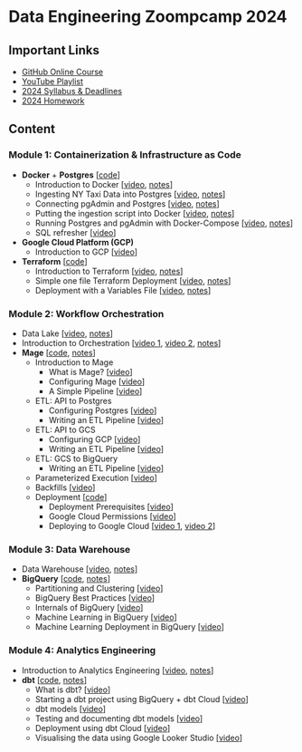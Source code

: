 # Data Engineering Zoompcamp 2024

## Important Links

- [GitHub Online Course](https://github.com/DataTalksClub/data-engineering-zoomcamp)
- [YouTube Playlist](https://www.youtube.com/playlist?list=PL3MmuxUbc_hJed7dXYoJw8DoCuVHhGEQb)
- [2024 Syllabus & Deadlines](https://docs.google.com/spreadsheets/d/e/2PACX-1vQACMLuutV5rvXg5qICuJGL-yZqIV0FBD84CxPdC5eZHf8TfzB-CJT_3Mo7U7oGVTXmSihPgQxuuoku/pubhtml)
- [2024 Homework](https://github.com/DataTalksClub/data-engineering-zoomcamp/tree/main/cohorts/2024)

## Content

### Module 1: Containerization & Infrastructure as Code

- **Docker** + **Postgres**
[[code](code/1_docker/)]
    - Introduction to Docker
    [[video](https://youtu.be/EYNwNlOrpr0),
    [notes](notes/1_docker.md)]
    - Ingesting NY Taxi Data into Postgres
    [[video](https://youtu.be/2JM-ziJt0WI),
    [notes](notes/2_postgres.md)]
    - Connecting pgAdmin and Postgres
    [[video](https://youtu.be/hCAIVe9N0ow),
    [notes](notes/3_pgadmin.md)]
    - Putting the ingestion script into Docker
    [[video](https://youtu.be/B1WwATwf-vY),
    [notes](notes/4_data-ingestion.md)]
    - Running Postgres and pgAdmin with Docker-Compose
    [[video](https://youtu.be/hKI6PkPhpa0),
    [notes](notes/5_docker-compose.md)]
    - SQL refresher
    [[video](https://youtu.be/QEcps_iskgg)]
- **Google Cloud Platform (GCP)**
    - Introduction to GCP
    [[video](https://youtu.be/18jIzE41fJ4)]
- **Terraform**
[[code](code/2_terraform/)]
    - Introduction to Terraform
    [[video](https://youtu.be/s2bOYDCKl_M),
    [notes](notes/6_terraform.md)]
    - Simple one file Terraform Deployment
    [[video](https://youtu.be/Y2ux7gq3Z0o),
    [notes](notes/6_terraform.md)]
    - Deployment with a Variables File
    [[video](https://youtu.be/PBi0hHjLftk),
    [notes](notes/6_terraform.md)]

### Module 2: Workflow Orchestration

- Data Lake
[[video](https://youtu.be/W3Zm6rjOq70),
[notes](notes/7_data-lake.md)]
- Introduction to Orchestration
[[video 1](https://youtu.be/0yK7LXwYeD0),
[video 2](https://youtu.be/Li8-MWHhTbo),
[notes](notes/8_workflow-orchestration.md)]
- **Mage**
[[code](code/3_mage/),
[notes](notes/9_mage.md)]
    - Introduction to Mage
       - What is Mage?
       [[video](https://youtu.be/AicKRcK3pa4)]
       - Configuring Mage
       [[video](https://youtu.be/2SV-av3L3-k)]
       - A Simple Pipeline
       [[video](https://youtu.be/stI-gg4QBnI)]
    - ETL: API to Postgres
        - Configuring Postgres
        [[video](https://youtu.be/pmhI-ezd3BE)]
        - Writing an ETL Pipeline
        [[video](https://youtu.be/pmhI-ezd3BE)]
    - ETL: API to GCS
        - Configuring GCP
        [[video](https://youtu.be/00LP360iYvE)]
        - Writing an ETL Pipeline
        [[video](https://youtu.be/w0XmcASRUnc)]
    - ETL: GCS to BigQuery
        - Writing an ETL Pipeline
        [[video](https://youtu.be/JKp_uzM-XsM)]
    - Parameterized Execution
    [[video](https://youtu.be/H0hWjWxB-rg)]
    - Backfills
    [[video](https://youtu.be/ZoeC6Ag5gQc)]
    - Deployment
    [[code](code/4_gcp/)]
        - Deployment Prerequisites
        [[video](https://youtu.be/zAwAX5sxqsg)]
        - Google Cloud Permissions
        [[video](https://youtu.be/O_H7DCmq2rA)]
        - Deploying to Google Cloud
        [[video 1](https://youtu.be/9A872B5hb_0),
        [video 2](https://youtu.be/0YExsb2HgLI)]

### Module 3: Data Warehouse

- Data Warehouse
[[video](https://youtu.be/jrHljAoD6nM),
[notes](notes/10_data-warehouse.md)]
- **BigQuery**
[[code](code/5_bigquery/),
[notes](notes/11_bigquery.md)]
    - Partitioning and Clustering
    [[video](https://youtu.be/-CqXf7vhhDs)]
    - BigQuery Best Practices
    [[video](https://youtu.be/k81mLJVX08w)]
    - Internals of BigQuery
    [[video](https://youtu.be/eduHi1inM4s)]
    - Machine Learning in BigQuery
    [[video](https://youtu.be/B-WtpB0PuG4)]
    - Machine Learning Deployment in BigQuery
    [[video](https://youtu.be/BjARzEWaznU)]

### Module 4: Analytics Engineering

- Introduction to Analytics Engineering
[[video](https://youtu.be/uF76d5EmdtU),
[notes](notes/12_analytics-engineering.md)]
- **dbt**
[[code](code/6_dbt/),
[notes](notes/13_dbt.md)]    
    - What is dbt?
    [[video](https://youtu.be/gsKuETFJr54)]
    - Starting a dbt project using BigQuery + dbt Cloud
    [[video](https://youtu.be/J0XCDyKiU64)]
    - dbt models
    [[video](https://youtu.be/ueVy2N54lyc)]
    - Testing and documenting dbt models
    [[video](https://youtu.be/2dNJXHFCHaY)]
    - Deployment using dbt Cloud
    [[video](https://youtu.be/V2m5C0n8Gro)]
    - Visualising the data using Google Looker Studio
    [[video](https://youtu.be/39nLTs74A3E)]